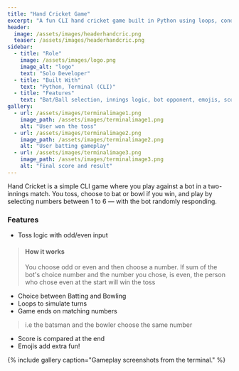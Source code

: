 ```yaml
---
title: "Hand Cricket Game"
excerpt: "A fun CLI hand cricket game built in Python using loops, conditionals, and random module. Toss, two innings, and results — all in the terminal!"
header:
  image: /assets/images/headerhandcric.png
  teaser: /assets/images/headerhandcric.png
sidebar:
  - title: "Role"
    image: /assets/images/logo.png
    image_alt: "logo"
    text: "Solo Developer"
  - title: "Built With"
    text: "Python, Terminal (CLI)"
  - title: "Features"
    text: "Bat/Ball selection, innings logic, bot opponent, emojis, score calculation"
gallery:
  - url: /assets/images/terminalimage1.png
    image_path: /assets/images/terminalimage1.png
    alt: "User won the toss"
  - url: /assets/images/terminalimage2.png
    image_path: /assets/images/terminalimage2.png
    alt: "User batting gameplay"
  - url: /assets/images/terminalimage3.png
    image_path: /assets/images/terminalimage3.png
    alt: "Final score and result"
---
```


Hand Cricket is a simple CLI game where you play against a bot in a two-innings match. You toss, choose to bat or bowl if you win, and play by selecting numbers between 1 to 6 — with the bot randomly responding.

### Features
-  Toss logic with odd/even input  
> #### How it works
> You choose odd or even and then choose a number. If sum of the bot's choice number and the number you chose, is even, the person who chose even at the start will win the toss
-  Choice between Batting and Bowling  
-  Loops to simulate turns    
-  Game ends on matching numbers 
> i.e the batsman and the bowler choose the same number 
-  Score is compared at the end  
-  Emojis add extra fun!

{% include gallery caption="Gameplay screenshots from the terminal." %}
